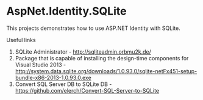 AspNet.Identity.SQLite
======================

This projects demonstrates how to use ASP.NET Identity with SQLite.

Useful links
 1. SQLite Administrator - http://sqliteadmin.orbmu2k.de/
 2. Package that is capable of installing the design-time components for Visual Studio 2013 -  http://system.data.sqlite.org/downloads/1.0.93.0/sqlite-netFx451-setup-bundle-x86-2013-1.0.93.0.exe
 3. Convert SQL Server DB to SQLite DB - https://github.com/elerch/Convert-SQL-Server-to-SQLite
